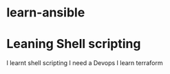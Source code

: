 # learn-ansible
# Leaning Shell scripting
I learnt shell scripting
 I need a Devops
I learn terraform
